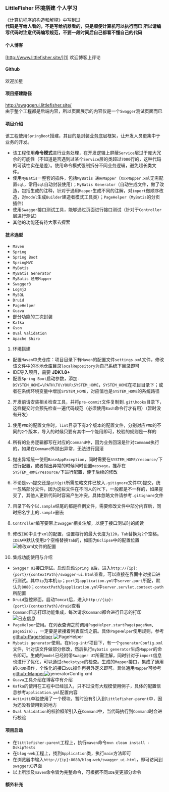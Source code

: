 ### LittleFisher 环境搭建 个人学习
《计算机程序的构造和解释》中写到过  
**代码是写给人看的，不是写给机器看的，只是顺便计算机可以执行而已**
**所以请编写代码时注意代码编写规范，不要一段时间后自己都看不懂自己的代码**

#### 个人博客
[http://www.littlefisher.site/][1]
欢迎博客上评论

#### Github
欢迎加星

#### 项目搭建路径
http://swaggerui.littlefisher.site/  
由于整个工程都是后端内容，所以页面展示的内容仅是一个`Swagger`测试页面而已

#### 项目介绍
该工程使用`SpringBoot`搭建，其目的是封装业务底层框架，让开发人员更集中于业务的开发。

 - 该工程使用**命令模式**进行业务处理，在开发逻辑上屏蔽`Service`层过于庞大冗余的可能性（不知道是否遇到过某个`Service`层的类超过`7000`行的，这种代码的可读性实在是差）。使用命令模式强制拆分不同业务逻辑，避免超长类文件。
 - 使用`MyBatis`一整套的插件，包括`MyBatis 通用Mapper`（`XxxMapper.xml`无需配置`sql`，常用`sql`自动封装使用）；`MyBatis Generator`（自动生成文件，做了改造，包括生成的注释，针对于通用`Mapper`生成不同的注解，对`import`做顺序改造，对`model`生成`Builder`建造者模式工具类）；`PageHelper`（`MyBatis`的分页插件）
 - 使用`Swagger`接口测试工具，能够通过页面进行接口测试（针对于`Controller`层进行测试）
 - 其他的功能还有待大家去探索

#### 技术选型

 - `Maven`
 - `Spring`
 - `Spring Boot`
 - `SpringMVC`
 - `MyBatis`
 - `MyBatis Generator`
 - `MyBatis 通用Mapper`
 - `Swagger3`
 - `Log4j2`
 - `MySQL`
 - `Druid`
 - `PageHelper`
 - `Guava`
 - 部分功能的二次封装
 - `Kafka`
 - `Gson`
 - `Oval Validation`
 - `Apache Shiro`

1. 环境搭建
  - 配置`Maven`中央仓库：项目目录下有`Maven`的配置文件`settings.xml`文件，修改该文件中的本地仓库目录`localRepository`为自己系统下目录即可
  - IDE导入项目，需要 **JDK1.8+**
  - 配置`Spring Boot`启动参数，添加`-DSYSTEM_HOME=\PATH\TO\YOUR\SYSTEM_HOME`，`SYSTEM_HOME`在项目目录下；或者在系统环境变量中增加`SYSTEM_HOME`，对应值也是`SYSTEM_HOME`的系统路径

2.  开发前请安装相关检查工具，并将`pre-commit`文件复制到`.git\hooks`目录下，这样提交时会预先检查一遍代码规范（必须使用`Bash`命令行才有用）（暂时没有开发）

3.  使用`PMD`的配置文件时，`lint`目录下有`2`个版本的配置文件，分别对应`PMD`的不同的`2`个版本，导入的时候只要有其中一个能用即可，校验的规则是一样的

4.  所有的业务逻辑都写在对应的`Command`中，因为业务回滚是针对`Command`执行的，如果在`Command`外抛出异常，无法进行回滚

5.  抛出异常统一使用`BaseAppException`，同时需要在`SYSTEM_HOME/resource/`下进行配置，或者抛出异常的时候同时设置`message`，推荐在`SYSTEM_HOME/resource/`下进行配置，便于后续的修改

6.  不论是`svn`提交还是`git`(`git`所需忽略文件已放入`.gitignore`文件中)提交，统一忽略部分文件，因为这些文件在不同人的`PC`下，一般都是不一样的，如果提交了，其他人更新代码时容易产生冲突。具体忽略文件请参考`.gitignore`文件

7.  目录下各个以`.sample`结尾的都是样例文件，需要修改文件中部分内容后，同时把名字上的`.sample`删去

8.  `Controller`编写要带上`Swagger`相关注解，以便于接口测试时的阅读

9.  修改`IDE`中关于`xml`的配置，设置每行的最大长度为`120`，`Tab`替换为`2`个空格。`IDEA`中默认使用`2`个空格替换`Tab`的，如图为`Eclipse`中的配置位置
![修改xml文件的配置][2]

10.  集成功能使用与介绍
  - `Swagger UI`接口测试。启动启动`Spring B`后，进入`http://{ip}:{port}/{contextPath}/swagger-ui.html`查看，可以直接在界面中对接口进行测试。其中`ip`为本机`ip`；`port`为`application.yml`中`server.port`所配，默认为`8080`；`contextPath`为`application.yml`中`server.servlet.context-path`所配置
  - `Druid`监控界面，启动`Tomcat`后，进入`http://{ip}:{port}/{contextPath}/druid`查看
  - `Command`日志打印功能集成，每次请求`Command`都会进行日志的打印
![日志信息][3]
  - `PageHelper`使用。在列表查询之前调用`PageHelper.startPage(pageNum, pageSize);`，一定要是紧接着列表查询之前。具体`PageHelper`使用规则，参考[github-PageHelper][4]
![PageHelper][5]
  - `Mybatis generator`使用。在`blog-intf`项目下，有一个`generatorConfig.xml`文件，针对该文件做部分修改，然后执行`mybatis generator`生成`Mapper`的命令即可。生成的`model`已经附带`Swagger UI`所需注解，同时针对于`import`信息也进行了优化，可以通过`checkstype`的检查。生成的`Mapper`接口，集成了通用的`CRUD`操作，个性化的接口`SQL`操作再另外定义即可。具体通用`Mapper`可参考[github-Mapper][6]![generatorConfig.xml][7]
  - `Guava`工具介绍在博客中有介绍
  - `Kafka`的使用在工程中已经加入，只不过没有大规模使用例子，具体的配置信息参考`application.yml`配置内容
  - `Activiti`单独使用了一个模块，暂时没有引入到`littlefisher-parent`中，因为还没有使用到的地方
  - `Oval Validation`的校验框架引入在`Command`中，当代码执行到`Command`时会进行校验

#### 项目启动

 - 在`littlefisher-parent`工程上，执行`maven`命令`mvn clean install -DskipTests`
 - 在`blog-web`工程上，找到`Application`类，执行`main`方法即可
 - 在浏览器中输入`http://{ip}:8080/blog-web/swagger_ui.html`，即可访问到`swaggerUI`界面
 - 以上所涉及`maven`命令皆为完整命令，可根据不同`IDE`变更部分命令

#### 额外补充


  [1]: http://www.littlefisher.site/
  [2]: http://wx4.sinaimg.cn/large/7dde05d2gy1fd64xlnke7j20ye0ye7b6.jpg
  [3]: https://wx1.sinaimg.cn/large/7dde05d2gy1fpuqgmz5m7j21kw0ushdq.jpg
  [4]: https://github.com/pagehelper/Mybatis-PageHelper
  [5]: https://wx2.sinaimg.cn/large/7dde05d2gy1fpuqgl6koyj21as0z4jye.jpg
  [6]: https://github.com/litttlefisher/Mapper
  [7]: https://wx1.sinaimg.cn/large/7dde05d2gy1fpuqgmj48kj21kw0vwnga.jpg
